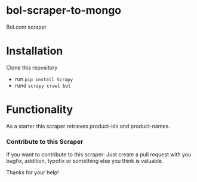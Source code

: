 # bol-scraper-to-mongo
Bol.com scraper

# Installation
Clone this repository
- run `pip install Scrapy`
- rund `scrapy crawl bol`  

# Functionality
As a starter this scraper retrieves product-ids and product-names.

### Contribute to this Scraper
If you want to contribute to this scraper: Just create a pull request with you bugfix, addition, typofix or something else you think is valuable.

Thanks for your help!
